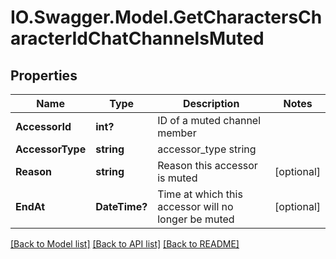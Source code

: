 # IO.Swagger.Model.GetCharactersCharacterIdChatChannelsMuted
## Properties

Name | Type | Description | Notes
------------ | ------------- | ------------- | -------------
**AccessorId** | **int?** | ID of a muted channel member | 
**AccessorType** | **string** | accessor_type string | 
**Reason** | **string** | Reason this accessor is muted | [optional] 
**EndAt** | **DateTime?** | Time at which this accessor will no longer be muted | [optional] 

[[Back to Model list]](../README.md#documentation-for-models) [[Back to API list]](../README.md#documentation-for-api-endpoints) [[Back to README]](../README.md)

